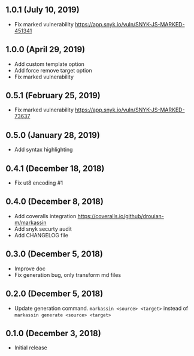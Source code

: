## 1.0.1 (July 10, 2019)

* Fix marked vulnerability https://app.snyk.io/vuln/SNYK-JS-MARKED-451341

## 1.0.0 (April 29, 2019)

* Add custom template option
* Add force remove target option
* Fix marked vulnerability

## 0.5.1 (February 25, 2019)

* Fix marked vulnerability https://app.snyk.io/vuln/SNYK-JS-MARKED-73637

## 0.5.0 (January 28, 2019)

* Add syntax highlighting

## 0.4.1 (December 18, 2018)

* Fix ut8 encoding #1

## 0.4.0 (December 8, 2018)

* Add coveralls integration https://coveralls.io/github/drouian-m/markassin
* Add snyk securty audit
* Add CHANGELOG file

## 0.3.0 (December 5, 2018)

* Improve doc
* Fix generation bug, only transform md files

## 0.2.0 (December 5, 2018)

* Update generation command. `markassin <source> <target>` instead of `markassin generate <source> <target>`

## 0.1.0 (December 3, 2018)

* Initial release